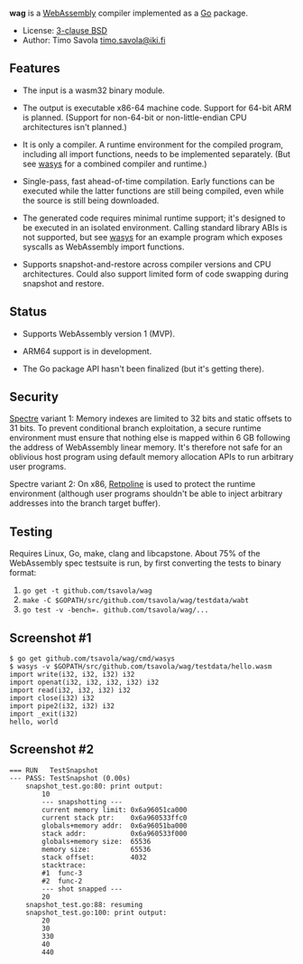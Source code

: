 **wag** is a [WebAssembly](https://webassembly.org) compiler implemented as a
[Go](https://golang.org) package.

- License: [3-clause BSD](LICENSE)
- Author: Timo Savola <timo.savola@iki.fi>


Features
--------

- The input is a wasm32 binary module.

- The output is executable x86-64 machine code.  Support for 64-bit ARM is
  planned.  (Support for non-64-bit or non-little-endian CPU architectures
  isn't planned.)

- It is only a compiler.  A runtime environment for the compiled program,
  including all import functions, needs to be implemented separately.  (But see
  [wasys](cmd/wasys) for a combined compiler and runtime.)

- Single-pass, fast ahead-of-time compilation.  Early functions can be executed
  while the latter functions are still being compiled, even while the source is
  still being downloaded.

- The generated code requires minimal runtime support; it's designed to be
  executed in an isolated environment.  Calling standard library ABIs is not
  supported, but see [wasys](cmd/wasys) for an example program which exposes
  syscalls as WebAssembly import functions.

- Supports snapshot-and-restore across compiler versions and CPU architectures.
  Could also support limited form of code swapping during snapshot and restore.


Status
------

- Supports WebAssembly version 1 (MVP).

- ARM64 support is in development.

- The Go package API hasn't been finalized (but it's getting there).


Security
--------

[Spectre](https://spectreattack.com) variant 1: Memory indexes are limited to
32 bits and static offsets to 31 bits.  To prevent conditional branch
exploitation, a secure runtime environment must ensure that nothing else is
mapped within 6 GB following the address of WebAssembly linear memory.  It's
therefore not safe for an oblivious host program using default memory
allocation APIs to run arbitrary user programs.

Spectre variant 2: On x86, [Retpoline](https://support.google.com/faqs/answer/7625886)
is used to protect the runtime environment (although user programs shouldn't be
able to inject arbitrary addresses into the branch target buffer).


Testing
-------

Requires Linux, Go, make, clang and libcapstone.  About 75% of the WebAssembly
spec testsuite is run, by first converting the tests to binary format:

1. `go get -t github.com/tsavola/wag`
2. `make -C $GOPATH/src/github.com/tsavola/wag/testdata/wabt`
3. `go test -v -bench=. github.com/tsavola/wag/...`


Screenshot #1
-------------

```
$ go get github.com/tsavola/wag/cmd/wasys
$ wasys -v $GOPATH/src/github.com/tsavola/wag/testdata/hello.wasm
import write(i32, i32, i32) i32
import openat(i32, i32, i32, i32) i32
import read(i32, i32, i32) i32
import close(i32) i32
import pipe2(i32, i32) i32
import _exit(i32)
hello, world
```

Screenshot #2
-------------

```
=== RUN   TestSnapshot
--- PASS: TestSnapshot (0.00s)
    snapshot_test.go:80: print output:
        10
        --- snapshotting ---
        current memory limit: 0x6a96051ca000
        current stack ptr:    0x6a960533ffc0
        globals+memory addr:  0x6a96051ba000
        stack addr:           0x6a960533f000
        globals+memory size:  65536
        memory size:          65536
        stack offset:         4032
        stacktrace:
        #1  func-3
        #2  func-2
        --- shot snapped ---
        20
    snapshot_test.go:88: resuming
    snapshot_test.go:100: print output:
        20
        30
        330
        40
        440
```
